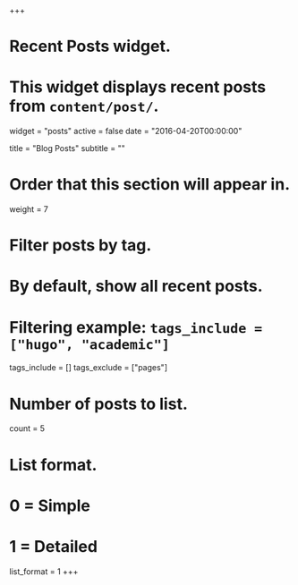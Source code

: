 +++
# Recent Posts widget.
# This widget displays recent posts from `content/post/`.
widget = "posts"
active = false
date = "2016-04-20T00:00:00"

title = "Blog Posts"
subtitle = ""

# Order that this section will appear in.
weight = 7

# Filter posts by tag.
#  By default, show all recent posts.
#  Filtering example: `tags_include = ["hugo", "academic"]`
tags_include = []
tags_exclude = ["pages"]

# Number of posts to list.
count = 5

# List format.
#   0 = Simple
#   1 = Detailed
list_format = 1
+++
